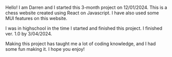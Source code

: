 Hello! I am Darren and I started this 3-month project on 12/01/2024. This is a chess website created using React on Javascript. I have also used some MUI features on this website.

I was in highschool in the time I started and finished this project. I finished ver. 1.0 by 3/04/2024.

Making this project has taught me a lot of coding knowledge, and I had some fun making it. I hope you enjoy!